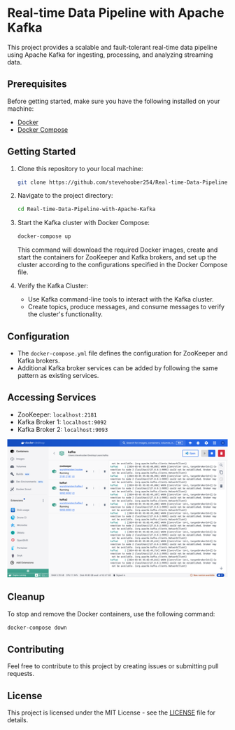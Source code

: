 # Real-time Data Pipeline with Apache Kafka

This project provides a scalable and fault-tolerant real-time data pipeline using Apache Kafka for ingesting, processing, and analyzing streaming data.

## Prerequisites

Before getting started, make sure you have the following installed on your machine:

- [Docker](https://docs.docker.com/get-docker/)
- [Docker Compose](https://docs.docker.com/compose/install/)

## Getting Started

1. Clone this repository to your local machine:

   ```bash
   git clone https://github.com/stevehoober254/Real-time-Data-Pipeline-with-Apache-Kafka.git
   ```

2. Navigate to the project directory:

   ```bash
   cd Real-time-Data-Pipeline-with-Apache-Kafka
   ```

3. Start the Kafka cluster with Docker Compose:

   ```bash
   docker-compose up
   ```

   This command will download the required Docker images, create and start the containers for ZooKeeper and Kafka brokers, and set up the cluster according to the configurations specified in the Docker Compose file.

4. Verify the Kafka Cluster:

   - Use Kafka command-line tools to interact with the Kafka cluster.
   - Create topics, produce messages, and consume messages to verify the cluster's functionality.

## Configuration

- The `docker-compose.yml` file defines the configuration for ZooKeeper and Kafka brokers.
- Additional Kafka broker services can be added by following the same pattern as existing services.

## Accessing Services

- ZooKeeper: `localhost:2181`
- Kafka Broker 1: `localhost:9092`
- Kafka Broker 2: `localhost:9093`

![Kafka Docker Services](screenshots/services.png)

## Cleanup

To stop and remove the Docker containers, use the following command:

```bash
docker-compose down
```

## Contributing

Feel free to contribute to this project by creating issues or submitting pull requests.

## License

This project is licensed under the MIT License - see the [LICENSE](LICENSE) file for details.
